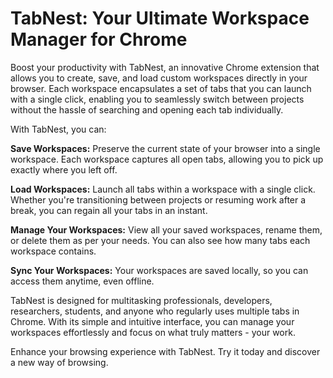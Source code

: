 
# TabNest: Your Ultimate Workspace Manager for Chrome

Boost your productivity with TabNest, an innovative Chrome extension that allows you to create, save, and load custom workspaces directly in your browser. Each workspace encapsulates a set of tabs that you can launch with a single click, enabling you to seamlessly switch between projects without the hassle of searching and opening each tab individually.

With TabNest, you can:

**Save Workspaces:** Preserve the current state of your browser into a single workspace. Each workspace captures all open tabs, allowing you to pick up exactly where you left off.

**Load Workspaces:** Launch all tabs within a workspace with a single click. Whether you're transitioning between projects or resuming work after a break, you can regain all your tabs in an instant.

**Manage Your Workspaces:** View all your saved workspaces, rename them, or delete them as per your needs. You can also see how many tabs each workspace contains.

**Sync Your Workspaces:** Your workspaces are saved locally, so you can access them anytime, even offline.

TabNest is designed for multitasking professionals, developers, researchers, students, and anyone who regularly uses multiple tabs in Chrome. With its simple and intuitive interface, you can manage your workspaces effortlessly and focus on what truly matters - your work.

Enhance your browsing experience with TabNest. Try it today and discover a new way of browsing.
